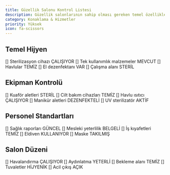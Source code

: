 ```yaml
---
title: Güzellik Salonu Kontrol Listesi
description: Güzellik salonlarının sahip olması gereken temel özellikler
category: Konaklama & Hizmetler
priority: Yüksek
icon: fa-scissors
---
```


## Temel Hijyen

[] Sterilizasyon cihazı ÇALIŞIYOR
[] Tek kullanımlık malzemeler MEVCUT
[] Havlular TEMİZ
[] El dezenfektanı VAR
[] Çalışma alanı STERİL

## Ekipman Kontrolü

[] Kuaför aletleri STERİL
[] Cilt bakım cihazları TEMİZ
[] Havlu ısıtıcı ÇALIŞIYOR
[] Manikür aletleri DEZENFEKTELİ
[] UV sterilizatör AKTİF

## Personel Standartları

[] Sağlık raporları GÜNCEL
[] Mesleki yeterlilik BELGELİ
[] İş kıyafetleri TEMİZ
[] Eldiven KULLANIYOR
[] Maske TAKILMIŞ

## Salon Düzeni

[] Havalandırma ÇALIŞIYOR
[] Aydınlatma YETERLİ
[] Bekleme alanı TEMİZ
[] Tuvaletler HİJYENİK
[] Acil çıkış AÇIK
